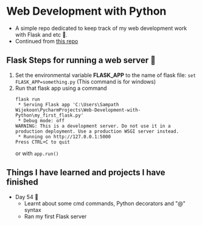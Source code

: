 # Web Development with Python
- A simple repo dedicated to keep track of my web development work with Flask and etc 🚀.
- Continued from [this repo](https://github.com/Damsith-LK/Udemy-Projects-Python-2)


## Flask Steps for running a web server 🚀

1. Set the environmental variable **FLASK_APP** to the name of flask file: `set FLASK_APP=something.py` (This command is for windows)
2. Run that flask app using a command
      ```
      flask run
       * Serving Flask app 'C:\Users\Sampath Wijekoon\PycharmProjects\Web-Development-with-Python\my_first_flask.py'
       * Debug mode: off
      WARNING: This is a development server. Do not use it in a production deployment. Use a production WSGI server instead.
       * Running on http://127.0.0.1:5000
      Press CTRL+C to quit
      ```
   or with `app.run()`


## Things I have learned and projects I have finished
- Day 54 📖
   - Learnt about some cmd commands, Python decorators and "@" syntax
   - Ran my first Flask server
